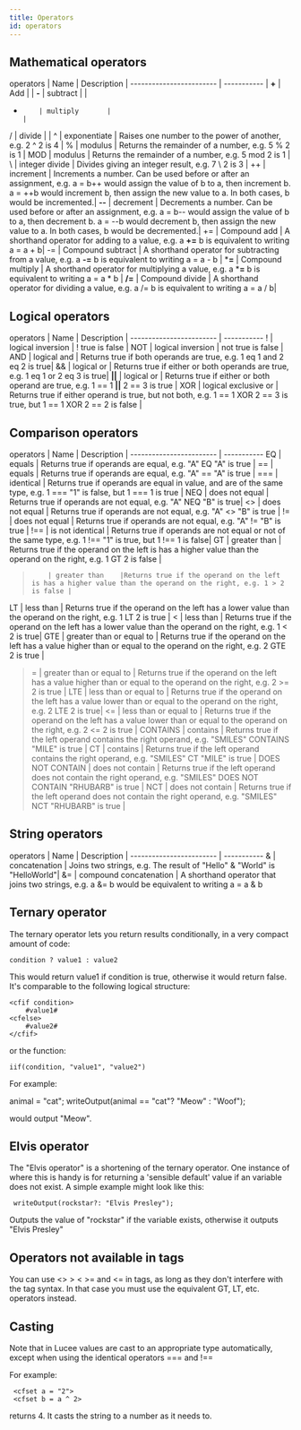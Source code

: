 ```yaml
---
title: Operators
id: operators
---
```


## Mathematical operators ##

operators | Name           | Description                                                |
------------------------   | -----------                                                |
**+**     | Add            |                                                            |
**-**     | subtract       | 															|
*         | multiply       |                                                            |
/         | divide         | 															|
^         | exponentiate   | Raises one number to the power of another, e.g. 2 ^ 2 is 4 |
%         | modulus        | Returns the remainder of a number, e.g. 5 % 2 is 1         |
MOD       | modulus        | Returns the remainder of a number, e.g. 5 mod 2 is 1       |
\         | integer divide | Divides giving an integer result, e.g. 7 \ 2 is 3          |
++        | increment      | Increments a number. Can be used before or after an assignment, e.g. a = b++ would assign the value of b to a, then increment b. a = ++b would increment b, then assign the new value to a. In both cases, b would be incremented.|
**--**  | decrement      | Decrements a number. Can be used before or after an assignment, e.g. a = b-- would assign the value of b to a, then decrement b. a = --b would decrement b, then assign the new value to a. In both cases, b would be decremented.|
+=        | Compound add   | A shorthand operator for adding to a value, e.g.  a **+=** b is equivalent to writing a = a + b|
-=        | Compound subtract | A shorthand operator for subtracting from a value, e.g. a **-=** b is equivalent to writing a = a *-* b | 
***=**       | Compound multiply | A shorthand operator for multiplying a value, e.g. a ***=** b is equivalent to writing a = a *  b  |
**/=**        | Compound divide   | A shorthand operator for dividing a value, e.g. a /= b is equivalent to writing a = a / b|


## Logical operators ##
operators | Name           | Description |
------------------------   | ----------- 
!           |  logical inversion      |     ! true is false   |
NOT         |  logical inversion      |     not true is false |
AND         |  logical and            |  Returns true if both operands are true, e.g. 1 eq 1 and 2 eq 2 is true|
&&          |  logical or             | Returns true if either or both operands are true, e.g. 1 eq 1 or 2 eq 3 is true|
**||**          |  logical or             | Returns true if either or both operand are true, e.g. 1 == 1 **||** 2 == 3 is true |
XOR         |  logical exclusive or   | Returns true if either operand is true, but not both, e.g. 1 == 1 XOR 2 == 3 is true, but 1 == 1 XOR 2 == 2 is false |


## Comparison operators ##

operators | Name           | Description |
------------------------   | ----------- 
EQ        | equals         | Returns true if operands are equal, e.g. "A" EQ "A" is true |
==        | equals         | Returns true if operands are equal, e.g. "A" == "A" is true |
===       | identical      | Returns true if operands are equal in value, and are of the same type, e.g. 1 === "1" is false, but 1 === 1 is true |
NEQ       | does not equal | Returns true if operands are not equal, e.g. "A" NEQ "B" is true|
<>        | does not equal | Returns true if operands are not equal, e.g. "A" <> "B" is true |
!=        | does not equal | Returns true if operands are not equal, e.g. "A" != "B" is true |
!==       | is not identical | Returns true if operands are not equal or not of the same type, e.g. 1 !== "1" is true, but 1 !== 1 is false|
GT        |  greater than  | Returns true if the operand on the left is has a higher value than the operand on the right, e.g. 1 GT 2 is false |
>         | greater than    |Returns true if the operand on the left is has a higher value than the operand on the right, e.g. 1 > 2 is false |
LT        |  less than     | Returns true if the operand on the left has a lower value than the operand on the right, e.g. 1 LT 2 is true |
<         | less than      | Returns true if the operand on the left has a lower value than the operand on the right, e.g. 1 < 2 is true|
GTE       | greater than or equal to  | Returns true if the operand on the left has a value higher than or equal to the operand on the right, e.g. 2 GTE 2 is true |
>=       | greater than or equal to  | Returns true if the operand on the left has a value higher than or equal to the operand on the right, e.g. 2 >= 2 is true |
LTE      |  less than or equal to   | Returns true if the operand on the left has a value lower than or equal to the operand on the right, e.g. 2 LTE 2 is true|
<=       | less than or equal to | Returns true if the operand on the left has a value lower than or equal to the operand on the right, e.g. 2 <= 2 is true |
CONTAINS | contains        | Returns true if the left operand contains the right operand, e.g. "SMILES" CONTAINS "MILE" is true |
CT       | contains        | Returns true if the left operand contains the right operand, e.g. "SMILES" CT "MILE" is true |
DOES NOT CONTAIN | does not contain | Returns true if the left operand does not contain the right operand, e.g. "SMILES" DOES NOT CONTAIN "RHUBARB" is true |
NCT | does not contain | Returns true if the left operand does not contain the right operand, e.g. "SMILES" NCT "RHUBARB" is true |


## String operators ##


operators | Name           | Description |
------------------------   | ----------- 
&         | concatenation  | Joins two strings, e.g. The result of "Hello" & "World" is "HelloWorld"|
&=        | compound concatenation |  A shorthand operator that joins two strings, e.g. a &= b would be equivalent to writing a = a & b

## Ternary operator ##

The ternary operator lets you return results conditionally, in a very compact amount of code: 

```lucee
condition ? value1 : value2
```

This would return value1 if condition is true, otherwise it would return false. It's comparable to the following logical structure:

```lucee
<cfif condition>
    #value1#
<cfelse>
    #value2#
</cfif>
```
or the function:

```lucee
iif(condition, "value1", "value2")
```

For example:

animal = "cat";
writeOutput(animal == "cat"? "Meow" : "Woof");

would output "Meow".

## Elvis operator ##

The "Elvis operator" is a shortening of the ternary operator. One instance of where this is handy is for returning a 'sensible default' value if an variable does not exist. A simple example might look like this:

```lucee
 writeOutput(rockstar?: "Elvis Presley");
```
Outputs the value of "rockstar" if the variable exists, otherwise it outputs "Elvis Presley"

## Operators not available in tags ##

You can use <> > < >= and <= in tags, as long as they don't interfere with the tag syntax. In that case you must use the equivalent GT, LT, etc. operators instead.

## Casting ##

Note that in Lucee values are cast to an appropriate type automatically, except when using the identical operators === and !==

For example:

```lucee
 <cfset a = "2">
 <cfset b = a ^ 2>
```
returns 4. It casts the string to a number as it needs to.